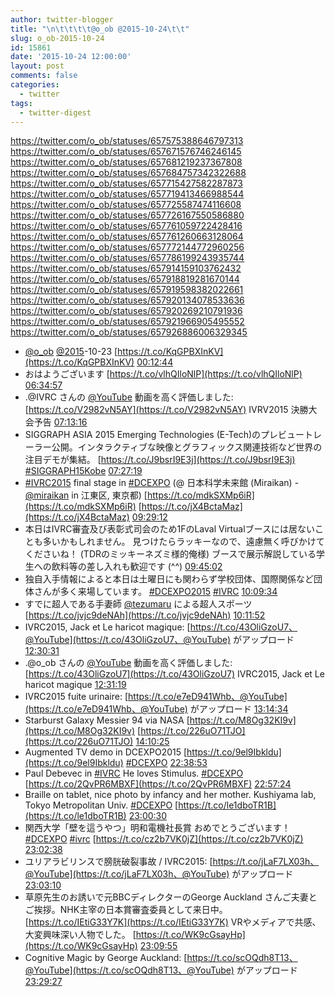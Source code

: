 ```yaml
---
author: twitter-blogger
title: "\n\t\t\t\t@o_ob @2015-10-24\t\t"
slug: o_ob-2015-10-24
id: 15861
date: '2015-10-24 12:00:00'
layout: post
comments: false
categories:
  - twitter
tags:
  - twitter-digest
---
```


https://twitter.com/o_ob/statuses/657575388646797313 https://twitter.com/o_ob/statuses/657671576746246145 https://twitter.com/o_ob/statuses/657681219237367808 https://twitter.com/o_ob/statuses/657684757342322688 https://twitter.com/o_ob/statuses/657715427582287873 https://twitter.com/o_ob/statuses/657719413466988544 https://twitter.com/o_ob/statuses/657725587474116608 https://twitter.com/o_ob/statuses/657726167550586880 https://twitter.com/o_ob/statuses/657761059722428416 https://twitter.com/o_ob/statuses/657761260663128064 https://twitter.com/o_ob/statuses/657772144772960256 https://twitter.com/o_ob/statuses/657786199243935744 https://twitter.com/o_ob/statuses/657914159103762432 https://twitter.com/o_ob/statuses/657918819281670144 https://twitter.com/o_ob/statuses/657919598382022661 https://twitter.com/o_ob/statuses/657920134078533636 https://twitter.com/o_ob/statuses/657920269210791936 https://twitter.com/o_ob/statuses/657921966905495552 https://twitter.com/o_ob/statuses/657926886006329345  

*   [@o_ob](https://twitter.com/o_ob) [@2015](https://twitter.com/2015)-10-23 [https://t.co/KqGPBXInKV](https://t.co/KqGPBXInKV) [00:12:44](https://twitter.com/o_ob/statuses/657575388646797313)
*   おはようございます [https://t.co/vlhQIloNlP](https://t.co/vlhQIloNlP) [06:34:57](https://twitter.com/o_ob/statuses/657671576746246145)
*   .@IVRC さんの [@YouTube](https://twitter.com/YouTube) 動画を高く評価しました: [https://t.co/V2982vN5AY](https://t.co/V2982vN5AY) IVRV2015 決勝大会予告 [07:13:16](https://twitter.com/o_ob/statuses/657681219237367808)
*   SIGGRAPH ASIA 2015 Emerging Technologies (E-Tech)のプレビュートレーラー公開。インタラクティブな映像とグラフィックス関連技術など世界の注目デモが集結。 [https://t.co/J9bsrI9E3j](https://t.co/J9bsrI9E3j) [#SIGGRAPH15Kobe](https://twitter.com/search?q=%23SIGGRAPH15Kobe&src=hash) [07:27:19](https://twitter.com/o_ob/statuses/657684757342322688)
*   [#IVRC2015](https://twitter.com/search?q=%23IVRC2015&src=hash) final stage in [#DCEXPO](https://twitter.com/search?q=%23DCEXPO&src=hash) (@ 日本科学未来館 (Miraikan) - [@miraikan](https://twitter.com/miraikan) in 江東区, 東京都) [https://t.co/mdkSXMp6iR](https://t.co/mdkSXMp6iR) [https://t.co/jX4BctaMaz](https://t.co/jX4BctaMaz) [09:29:12](https://twitter.com/o_ob/statuses/657715427582287873)
*   本日はIVRC審査及び表彰式司会のため1FのLaval Virtualブースには居ないことも多いかもしれません。 見つけたらラッキーなので、遠慮無く呼びかけてくださいね！ (TDRのミッキーネズミ様的俺様) ブースで展示解説している学生への飲料等の差し入れも歓迎です (^^) [09:45:02](https://twitter.com/o_ob/statuses/657719413466988544)
*   独自入手情報によると本日は土曜日にも関わらず学校団体、国際関係など団体さんが多く来場しています。 [#DCEXPO2015](https://twitter.com/search?q=%23DCEXPO2015&src=hash) [#IVRC](https://twitter.com/search?q=%23IVRC&src=hash) [10:09:34](https://twitter.com/o_ob/statuses/657725587474116608)
*   すでに超人である手妻師 [@tezumaru](https://twitter.com/tezumaru) による超人スポーツ [https://t.co/jvjc9deNAh](https://t.co/jvjc9deNAh) [10:11:52](https://twitter.com/o_ob/statuses/657726167550586880)
*   IVRC2015, Jack et Le haricot magique: [https://t.co/43OliGzoU7、@YouTube](https://t.co/43OliGzoU7、@YouTube) がアップロード [12:30:31](https://twitter.com/o_ob/statuses/657761059722428416)
*   .@o_ob さんの [@YouTube](https://twitter.com/YouTube) 動画を高く評価しました: [https://t.co/43OliGzoU7](https://t.co/43OliGzoU7) IVRC2015, Jack et Le haricot magique [12:31:19](https://twitter.com/o_ob/statuses/657761260663128064)
*   IVRC2015 fuite urinaire: [https://t.co/e7eD941Whb、@YouTube](https://t.co/e7eD941Whb、@YouTube) がアップロード [13:14:34](https://twitter.com/o_ob/statuses/657772144772960256)
*   Starburst Galaxy Messier 94 via NASA [https://t.co/M8Og32KI9v](https://t.co/M8Og32KI9v) [https://t.co/226uO71TJO](https://t.co/226uO71TJO) [14:10:25](https://twitter.com/o_ob/statuses/657786199243935744)
*   Augmented TV demo in DCEXPO2015 [https://t.co/9el9Ibkldu](https://t.co/9el9Ibkldu) [#DCEXPO](https://twitter.com/search?q=%23DCEXPO&src=hash) [22:38:53](https://twitter.com/o_ob/statuses/657914159103762432)
*   Paul Debevec in [#IVRC](https://twitter.com/search?q=%23IVRC&src=hash) He loves Stimulus. [#DCEXPO](https://twitter.com/search?q=%23DCEXPO&src=hash) [https://t.co/2QvPR6MBXF](https://t.co/2QvPR6MBXF) [22:57:24](https://twitter.com/o_ob/statuses/657918819281670144)
*   Braille on tablet, nice photo by infancy and her mother. Kushiyama lab, Tokyo Metropolitan Univ. [#DCEXPO](https://twitter.com/search?q=%23DCEXPO&src=hash) [https://t.co/le1dboTR1B](https://t.co/le1dboTR1B) [23:00:30](https://twitter.com/o_ob/statuses/657919598382022661)
*   関西大学「壁を這うやつ」明和電機社長賞 おめでとうございます！ [#DCEXPO](https://twitter.com/search?q=%23DCEXPO&src=hash) [#ivrc](https://twitter.com/search?q=%23ivrc&src=hash) [https://t.co/cz2b7VK0jZ](https://t.co/cz2b7VK0jZ) [23:02:38](https://twitter.com/o_ob/statuses/657920134078533636)
*   ユリアラビリンスで膀胱破裂事故 / IVRC2015: [https://t.co/jLaF7LX03h、@YouTube](https://t.co/jLaF7LX03h、@YouTube) がアップロード [23:03:10](https://twitter.com/o_ob/statuses/657920269210791936)
*   草原先生のお誘いで元BBCディレクターのGeorge Auckland さんご夫妻とご挨拶。NHK主宰の日本賞審査委員として来日中。 [https://t.co/IEtiG33Y7K](https://t.co/IEtiG33Y7K) VRやメディアで共感、大変興味深い人物でした。 [https://t.co/WK9cGsayHp](https://t.co/WK9cGsayHp) [23:09:55](https://twitter.com/o_ob/statuses/657921966905495552)
*   Cognitive Magic by George Auckland: [https://t.co/scOQdh8T13、@YouTube](https://t.co/scOQdh8T13、@YouTube) がアップロード [23:29:27](https://twitter.com/o_ob/statuses/657926886006329345)